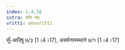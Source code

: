 ```yaml
---
index: 1.4.18
sutra: यचि भम्
vritti: anuvritti
---
```


सुँ-आदिषु ७/३ [1।4।17], असर्वनामस्थाने ७/१ [1।4।17] 